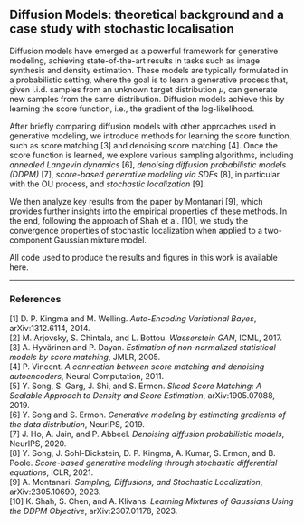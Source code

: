 ## Diffusion Models: theoretical background and a case study with stochastic localisation

Diffusion models have emerged as a powerful framework for generative modeling, achieving state-of-the-art results in tasks such as image synthesis and density estimation. These models are typically formulated in a probabilistic setting, where the goal is to learn a generative process that, given i.i.d. samples from an unknown target distribution $\mu$, can generate new samples from the same distribution. Diffusion models achieve this by learning the score function, i.e., the gradient of the log-likelihood.

After briefly comparing diffusion models with other approaches used in generative modeling, we introduce methods for learning the score function, such as score matching [3] and denoising score matching [4]. Once the score function is learned, we explore various sampling algorithms, including *annealed Langevin dynamics* [6], *denoising diffusion probabilistic models (DDPM)* [7], *score-based generative modeling via SDEs* [8], in particular with the OU process, and *stochastic localization* [9].

We then analyze key results from the paper by Montanari [9], which provides further insights into the empirical properties of these methods. In the end, following the approach of Shah et al. [10], we study the convergence properties of stochastic localization when applied to a two-component Gaussian mixture model.

All code used to produce the results and figures in this work is available here.

---

### References

[1] D. P. Kingma and M. Welling. *Auto-Encoding Variational Bayes*, arXiv:1312.6114, 2014.  
[2] M. Arjovsky, S. Chintala, and L. Bottou. *Wasserstein GAN*, ICML, 2017.  
[3] A. Hyvärinen and P. Dayan. *Estimation of non-normalized statistical models by score matching*, JMLR, 2005.  
[4] P. Vincent. *A connection between score matching and denoising autoencoders*, Neural Computation, 2011.  
[5] Y. Song, S. Garg, J. Shi, and S. Ermon. *Sliced Score Matching: A Scalable Approach to Density and Score Estimation*, arXiv:1905.07088, 2019.  
[6] Y. Song and S. Ermon. *Generative modeling by estimating gradients of the data distribution*, NeurIPS, 2019.  
[7] J. Ho, A. Jain, and P. Abbeel. *Denoising diffusion probabilistic models*, NeurIPS, 2020.  
[8] Y. Song, J. Sohl-Dickstein, D. P. Kingma, A. Kumar, S. Ermon, and B. Poole. *Score-based generative modeling through stochastic differential equations*, ICLR, 2021.  
[9] A. Montanari. *Sampling, Diffusions, and Stochastic Localization*, arXiv:2305.10690, 2023.  
[10] K. Shah, S. Chen, and A. Klivans. *Learning Mixtures of Gaussians Using the DDPM Objective*, arXiv:2307.01178, 2023.

